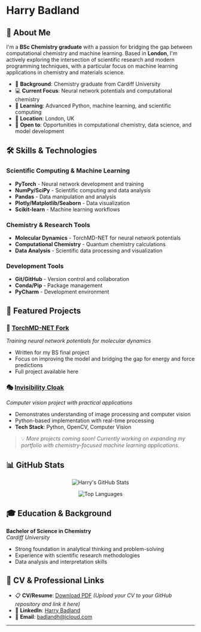 # Harry Badland

## 🧬 About Me

I'm a **BSc Chemistry graduate** with a passion for bridging the gap between computational chemistry and machine learning. Based in **London**, I'm actively exploring the intersection of scientific research and modern programming techniques, with a particular focus on machine learning applications in chemistry and materials science.

- 🔬 **Background**: Chemistry graduate from Cardiff University
- 💻 **Current Focus**: Neural network potentials and computational chemistry
- 🌱 **Learning**: Advanced Python, machine learning, and scientific computing
- 📍 **Location**: London, UK
- 💼 **Open to**: Opportunities in computational chemistry, data science, and model development

## 🛠️ Skills & Technologies

### Scientific Computing & Machine Learning
- **PyTorch** - Neural network development and training
- **NumPy/SciPy** - Scientific computing and data analysis
- **Pandas** - Data manipulation and analysis
- **Plotly/Matplotlib/Seaborn** - Data visualization
- **Scikit-learn** - Machine learning workflows

### Chemistry & Research Tools
- **Molecular Dynamics** - TorchMD-NET for neural network potentials
- **Computational Chemistry** - Quantum chemistry calculations
- **Data Analysis** - Scientific data processing and visualization

### Development Tools
- **Git/GitHub** - Version control and collaboration
- **Conda/Pip** - Package management
- **PyCharm** - Development environment

## 🚀 Featured Projects

### 🧠 [TorchMD-NET Fork](https://github.com/hbadland/torchmd-net)
*Training neural network potentials for molecular dynamics*
- Written for my BS final project
- Focus on improving the model and bridging the gap for energy and force predictions
- Full project available here

### 🎭 [Invisibility Cloak](https://github.com/hbadland/invisibility-cloak)
*Computer vision project with practical applications*
- Demonstrates understanding of image processing and computer vision
- Python-based implementation with real-time processing
- **Tech Stack**: Python, OpenCV, Computer Vision

> 💡 *More projects coming soon! Currently working on expanding my portfolio with chemistry-focused machine learning applications.*

## 📊 GitHub Stats

<div align="center">
  
![Harry's GitHub Stats](https://github-readme-stats.vercel.app/api?username=hbadland&show_icons=true&theme=radical&hide_border=true&count_private=true)

![Top Languages](https://github-readme-stats.vercel.app/api/top-langs/?username=hbadland&layout=compact&theme=radical&hide_border=true)

</div>

## 🎓 Education & Background

**Bachelor of Science in Chemistry**  
*Cardiff University*
- Strong foundation in analytical thinking and problem-solving
- Experience with scientific research methodologies
- Data analysis and interpretation skills

## 📄 CV & Professional Links

- 📋 **CV/Resume**: [Download PDF](link-to-your-cv.pdf) *(Upload your CV to your GitHub repository and link it here)*
- 💼 **LinkedIn**: [Harry Badland](https://www.linkedin.com/in/harry-badland-099517237/)
- 📧 **Email**: badlandh@icloud.com


---
